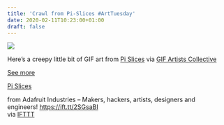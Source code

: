 ```yaml
---
title: 'Crawl from Pi-Slices #ArtTuesday'
date: 2020-02-11T10:23:00+01:00
draft: false
---
```


![](https://cdn-blog.adafruit.com/uploads/2020/02/tumblr_97b5663a6ab3508bb57f507138167243_2669c813_500-480x480.gif)

Here’s a creepy little bit of GIF art from [Pi Slices](https://pislices.ca/post/190533217278/crawling-200129) via [GIF Artists Collective](https://gifartistscollective.tumblr.com/post/190544184253/pi-slicescrawling-200129)

[See more](https://gifartistscollective.tumblr.com/post/190544184253/pi-slicescrawling-200129)

[Pi Slices](https://pislices.ca/post/190533217278/crawling-200129)

  
  
from Adafruit Industries – Makers, hackers, artists, designers and engineers! https://ift.tt/2SGsaBI  
via [IFTTT](https://ifttt.com/?ref=da&site=blogger)